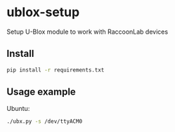 # ublox-setup

Setup U-Blox module to work with RaccoonLab devices

## Install

```bash
pip install -r requirements.txt
```

## Usage example

Ubuntu:

```bash
./ubx.py -s /dev/ttyACM0
```
